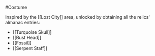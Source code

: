 #Costume

Inspired by the [[Lost City]] area, unlocked by obtaining all the relics' almanac entries:

- [[Turquoise Skull]]
- [[Bust Head]]
- [[Fossil]]
- [[Serpent Staff]]